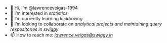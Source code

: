 - 👋 Hi, I’m @lawrenceveigas-1994
- 👀 I’m interested in *statistics*
- 🌱 I’m currently learning *kickboxing* 
- 💞️ I’m looking to collaborate on *analytical projects and maintaining query respositories in swiggy*
- 📫 How to reach me: *lawrence.veigas@swiggy.in*

<!---
lawrenceveigas-1994/lawrenceveigas-1994 is a ✨ special ✨ repository because its `README.md` (this file) appears on your GitHub profile.
You can click the Preview link to take a look at your changes.
--->
